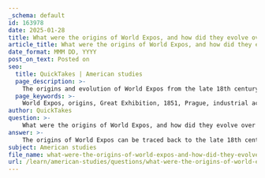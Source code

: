 ```yaml
---
_schema: default
id: 163978
date: 2025-01-28
title: What were the origins of World Expos, and how did they evolve over time?
article_title: What were the origins of World Expos, and how did they evolve over time?
date_format: MMM DD, YYYY
post_on_text: Posted on
seo:
  title: QuickTakes | American studies
  page_description: >-
    The origins and evolution of World Expos from the late 18th century to modern times, highlighting the transformation from industrial showcases to platforms for cultural exchange and international cooperation.
  page_keywords: >-
    World Expos, origins, Great Exhibition, 1851, Prague, industrial achievements, cultural exchange, technological innovation, international cooperation, colonial legacies, globalization, sustainability, cultural diversity, socio-political context
author: QuickTakes
question: >-
    What were the origins of World Expos, and how did they evolve over time?
answer: >-
    The origins of World Expos can be traced back to the late 18th century, with the first significant event occurring in 1791 in Prague. However, the concept truly evolved with the Great Exhibition of 1851, held in London, which marked the first international exhibition. Organized by Prince Albert, the Great Exhibition aimed to showcase the industrial advancements of the time and Britain's global power, reflecting the socio-economic changes brought about by the Industrial Revolution.\n\nOver time, World Expos have evolved significantly in their purpose and character. Initially focused on industrial achievements, these exhibitions have transformed to emphasize cultural exchange, technological innovation, and international cooperation. Each expo is organized around a specific theme, which has shifted from showcasing industrial prowess in the 19th century to promoting cultural narratives and nation branding in the modern era.\n\nThe Great Exhibition set a precedent for future international exhibitions, influencing various aspects of society, including art, design, education, and tourism. It also highlighted the colonial legacies of the time, as many displays included artifacts and resources from British colonies, reinforcing the wealth and power of the British Empire.\n\nAs World Expos continued into the 20th and 21st centuries, they began to reflect broader socio-political contexts, addressing issues such as globalization, sustainability, and cultural diversity. The evolution of these exhibitions illustrates a shift from a focus on national pride and industrial achievements to a more inclusive approach that fosters dialogue and understanding among nations.\n\nIn summary, World Expos have evolved from their origins in the late 18th century, particularly marked by the Great Exhibition of 1851, to become platforms for cultural exchange and international cooperation, adapting to the changing socio-political landscapes of each era.
subject: American studies
file_name: what-were-the-origins-of-world-expos-and-how-did-they-evolve-over-time.md
url: /learn/american-studies/questions/what-were-the-origins-of-world-expos-and-how-did-they-evolve-over-time
---
```


&nbsp;